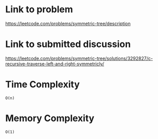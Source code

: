 # Link to problem
https://leetcode.com/problems/symmetric-tree/description

# Link to submitted discussion
https://leetcode.com/problems/symmetric-tree/solutions/3292827/c-recursive-traverse-left-and-right-symmetricly/

# Time Complexity
`O(n)`

# Memory Complexity
`O(1)`
